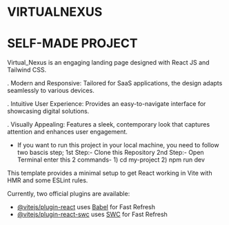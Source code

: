 # VIRTUALNEXUS

# SELF-MADE PROJECT
Virtual_Nexus is an engaging landing page designed with React JS and Tailwind CSS.

 . Modern and Responsive: Tailored for SaaS applications, the design adapts seamlessly to various devices.

 . Intuitive User Experience: Provides an easy-to-navigate interface for showcasing digital solutions.

 . Visually Appealing: Features a sleek, contemporary look that captures attention and enhances user engagement.

- If you want to run this project in your local machine, you need to follow two bascis step; 
     1st Step:- Clone this Repository
     2nd Step:- Open Terminal enter this 2 commands- 
            1) cd my-project
            2) npm run dev


This template provides a minimal setup to get React working in Vite with HMR and some ESLint rules.

Currently, two official plugins are available:

- [@vitejs/plugin-react](https://github.com/vitejs/vite-plugin-react/blob/main/packages/plugin-react/README.md) uses [Babel](https://babeljs.io/) for Fast Refresh
- [@vitejs/plugin-react-swc](https://github.com/vitejs/vite-plugin-react-swc) uses [SWC](https://swc.rs/) for Fast Refresh
